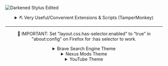 ![Darkened Stylus Edited](https://user-images.githubusercontent.com/78914154/191014782-882e8712-0aa4-441a-b7e4-cbb73d9e5fe6.png)

<details>
  <summary align="center">⛏ Very Useful/Convenient Extensions & Scripts (TamperMonkey)</summary>
  <br>

### Extensions
**[Firefox Color](https://addons.mozilla.org/en-US/firefox/addon/firefox-color/)** | Build, save and share beautiful Firefox themes.  
**[Canvas Blocker](https://addons.mozilla.org/en-US/firefox/addon/canvasblocker/)** | Alters some JS APIs to prevent fingerprinting.  
**[Bypass Paywalls Clean](https://addons.mozilla.org/en-US/firefox/addon/bypass-paywalls-clean/)** | Bypass Paywalls of (custom) news sites.  
**[DownThemAll!](https://addons.mozilla.org/en-US/firefox/addon/downthemall/)** | The Mass Downloader for your browser; this does a lot more than I thought.  
**[Enhancer for YouTube](https://addons.mozilla.org/en-US/firefox/addon/enhancer-for-youtube/)** | Take control of YouTube and boost your user experience! Bye Bye ads.  
**[FastForward](https://addons.mozilla.org/en-US/firefox/addon/fastforwardteam/)** | Don't waste time with compliance. Use FastForward to skip annoying URL "shorteners".  
**[Vimium C - All by Keyboard](https://addons.mozilla.org/en-US/firefox/addon/vimium-c/)** | A keyboard shortcut tool for keyboard-based page navigation + more.  
**[Simple Translate](https://addons.mozilla.org/en-US/firefox/addon/simple-translate/)** | Quickly translate selected or typed text on web pages. Supports Google Translate and DeepL API.  
**[Skip Redirect](https://addons.mozilla.org/en-US/firefox/addon/skip-redirect/)** | This add-on tries to extract the final url from the intermediary url and goes there straight away if successful.  
**[New Window Setup](https://addons.mozilla.org/en-US/firefox/addon/new_window_setup/)** | New Window Setup allows you to setup where will Firefox create new windows - on which monitor and with what size.  
**[Gesturefy](https://addons.mozilla.org/en-US/firefox/addon/gesturefy/)** | Navigate, operate, and browse faster with mouse gestures! A customizable mouse gesture add-on with a variety of different commands.  
**[SponsorBlock - Skip Sponsorships on YouTube](https://addons.mozilla.org/en-US/firefox/addon/sponsorblock)**  | An community driven database to remove sponsors section and stuff from YouTube videos. (not to be confused with ads.)  
**[uBlock Origin](https://addons.mozilla.org/en-US/firefox/addon/ublock-origin/)** | Bypass Ads, link shortner, script blocker and much more | **[The Big Blocklist Collection](https://firebog.net/)** | **[Block Keywords](https://www.reddit.com/r/uBlockOrigin/comments/zwmasb/anyone_has_any_idea_how_to_block_keywords_on/)** | **[Hide Element That Contains A Certain Word](https://superuser.com/questions/1285891/ublock-hide-any-element-that-contains-text-with-a-given-word)** & **[Filter Syntax](https://github.com/gorhill/uBlock/wiki/Static-filter-syntax#style)**.  

### Scripts
**[Steam Bundle Sites Extension](https://greasyfork.org/en/scripts/32865-steam-bundle-sites-extension)** | A steam bundle sites' tool kits.  
**[Login reminder popup remover](https://greasyfork.org/en/scripts/395497-login-reminder-popup-remover)** | Removes the nagging login popups and banner.  
**[YouTube CPU Tamer by AnimationFrame](https://greasyfork.org/en/scripts/431573-youtube-cpu-tamer-by-animationframe)** | Reduce Browser's Energy Impact for playing YouTube Video.  
**[General URL Cleaner](https://greasyfork.org/en/scripts/395298-general-url-cleaner)**/**[Link Untracker](https://greasyfork.org/en/scripts/35605-link-untracker)** | Remove tracking elements from links, or you can use **[uBlock Origin](https://www.reddit.com/r/uBlockOrigin/comments/sxfxm8/trying_to_reduce_the_use_of_redundant_extensions/)** for this.  
**[Nexus No Wait](https://greasyfork.org/en/scripts/394039-nexus-no-wait)** | Download from Nexusmods.com without wait and redirect (support Manual/Vortex/MO2/NMM).  
**[Simple YouTube Age Restriction Bypass](https://greasyfork.org/en/scripts/423851-simple-youtube-age-restriction-bypass)** | Watch age restricted videos on YouTube without login and without age verification.  
**[Get Data from Steam / SteamDB](https://github.com/Sak32009/GetDLCInfoFromSteamDB/)** | Extracts all data needed to generate DLCs formats, depot.sha1 and appmanifest.acf for Steam games.  
**[Youtube-Recommended-Remover](https://github.com/misspent/Youtube-Recommended-Remover)** | Hover over a YouTube video's thumbnail with your mouse while holding down assigned key to remove it.  
**[Pagetual](https://greasyfork.org/en/scripts/438684-pagetual)** | Most powerful auto-pager script. Auto loading next paginated web pages and inserting into current page + supports thousands of sites.  
**[YouTube Web Tweaks](https://greasyfork.org/en/scripts/447802-youtube-web-tweaks)** | It speeds up YouTube by 50% by modified configs (including the removal of the annoying "Video paused. Continue watching?" popup).  
**[Netflix Marathon (Pausable)](https://greasyfork.org/en/scripts/420475-netflix-marathon-pausable)** | skips recaps, intros, credits, and ads, and clicks "next episode" prompts on Netflix, Amazon Prime Video, Hulu, HBO Max, Starz, Disney+, and Hotstar.  
**[Steam Currency Convert: Convert ARS to USD](https://greasyfork.org/en/scripts/444117-steam-currency-convert-convert-ars-to-usd)** | Very easy to modify yourself.  

### Others
~~**[Crunchyroll Skip Ads](https://greasyfork.org/en/scripts/398005-crunchyroll-skip-ads)**~~ | Skips ads on crunchyroll.  
**[Steam Bundle Sites Extension](https://greasyfork.org/en/scripts/32865-steam-bundle-sites-extension)** | A steam bundle sites' tool kits.  
**[AdNauseam](https://github.com/dhowe/AdNauseam)** | If what they say does work, then I'm sold **[Click me](https://youtu.be/jJsGxsF3CLc)**.  
**[Linkify Plus Plus](https://greasyfork.org/en/scripts/4255-linkify-plus-plus)** | Based on Linkify Plus. Turn plain text URLs into links.  
**[Pirated games on store pages](https://greasyfork.org/en/scripts/447044-pirated-games-on-store-pages)** | Adds links to pirated games on multiple stores.  
**[Anti-Cookies Consent](https://greasyfork.org/en/scripts/432050-anti-cookies-consent/code)** / **[I still don't care about cookies](https://chrome.google.com/webstore/detail/i-still-dont-care-about-c/edibdbjcniadpccecjdfdjjppcpchdlm/related)** | Removes cookie warnings/pop-ups.  

</details>

---
<p align="center">
📢 IMPORTANT: Set "layout.css.has-selector.enabled" to “true” in "about:config" on Firefox for :has selector to work.
<p>

<details>
  <summary align="center">Brave Search Engine Theme</summary>
  <br>

<h1 align="center">Preview</h1>

![Brave All Results](https://user-images.githubusercontent.com/78914154/201535126-5c99542c-4659-4fd7-96f6-ca3ab2288320.png)

<h1 align="center">📌 Information</h1>

### 📥 Installation
Set your appearance to "Dark" on YouTube  
Make sure you have the Stylus browser extension installed   
    - **[Chrome Webstore](https://chrome.google.com/webstore/detail/stylus/clngdbkpkpeebahjckkjfobafhncgmne)**  
    - **[Firefox Addons](https://addons.mozilla.org/en-US/firefox/addon/styl-us/)**  
After installing, head over to [this link](https://userstyles.world/style/7292/brave-styled) and click the "install" button. When it redirects you click "Install Stylus" button at the top left of that page.  
📢 **IMPORTANT**: Add/remove an "M" at the end of the "search.brave.co(m)" below each snippet section for the snippet to work/not  
📢 **IMPORTANT**: Enable Dark Mode in quick settings 


### ✅ Features
* ✔️ Optional More Results
* ❌ Can't change the colours of anything unless you know what you're looking for 
* ⭕ Work in progress, not perfect and more than likely never will be.
* ⛔ May not work properly for other browsers, nor will it work that well when signed out
* ⛔ Works in different ways depending on your resolution, I only have 1440p display.
* ⛔ I use the Brave Browser (V1.45.123 as of 12/11/2022)  

<details>
  <summary align="center">📜 Configurable & Extra's</summary>
  <br>

<h3 align="center">⌨ Variables</h3>

```css
:root {
    --Feedback-Right-Sidebar-Button: none;  /* none = off, flex = on */
    --Find-elsewhere-bar: none; /* none = off, flex = on */
    /* => More Results Amount <= */
    --Result-Tiles: 3; /* Default= 3 */
}
```

</details>


<h1 align="center", margin= "0">📷 More Screenshots</h1>

<h4 align="center">(Previews/screenshots may become out-of-date at some point)</h4>


<details>
  <summary align="center">🖥️ Different Displays Examples</summary>
  <br>

<h3 align="center">1080p Display</h3>

![Brave All Results (1080p Display)](https://user-images.githubusercontent.com/78914154/201535147-1c9e4273-d5eb-4ad8-b39d-d586bb4916d3.png)

<h3 align="center">1440p Display</h3>

![Brave All Results - More Results (1440p Display)](https://user-images.githubusercontent.com/78914154/201535151-a6d66ced-6ce0-424a-a224-cf6d9937e0ef.png)

</details>


<h3 align="center">More Results All Page (Optional)</h3>

![Brave All Results - More Results](https://user-images.githubusercontent.com/78914154/201535136-2a827800-0cb8-4c55-b954-ce6abc213ed3.png)

<h3 align="center">More News Results</h3>

![Brave News Results](https://user-images.githubusercontent.com/78914154/201535190-be184f67-53d4-48fa-8ccb-9d94d06f9f58.png)

| Videos Section | Images Section |
| :---------: | :---------: |
| <img width=475 src="https://user-images.githubusercontent.com/78914154/201535228-f7e21576-c955-4808-9efe-226300a5ce2c.png"></img>  | <img width=480 src="https://user-images.githubusercontent.com/78914154/201535182-b0879c2c-7abe-4009-b471-5219b3f93955.png"></img>  |


</details>


<details>
  <summary align="center">Nexus Mods Theme</summary>
  <br>

<h1 align="center">Preview</h1>

![Main Game Mod Page](https://user-images.githubusercontent.com/78914154/199609133-ad16ca07-1913-4629-b7fe-313a04b4ac15.png)

<h1 align="center">📌 Information</h1>

### 📥 Installation
Make sure you have the Stylus browser extension installed   
    - **[Chrome Webstore](https://chrome.google.com/webstore/detail/stylus/clngdbkpkpeebahjckkjfobafhncgmne)**  
    - **[Firefox Addons](https://addons.mozilla.org/en-US/firefox/addon/styl-us/)**  
After installing, head over to [this link](https://userstyles.world/style/6620/nexus-mods-darkened) and click the "install" button. 
When it redirects you click "Install Stylus" button at the top left of that page.  
    - Optional: **[Nexus no wait](https://greasyfork.org/en/scripts/394039-nexus-no-wait)** | You'll need TamperMonkey extension for this to work.  

### ✅ Features
* ✔️ Good ol' darkness
* ✔️ Optional Scrollbars
* ✔️ Optional Compact Mode
* ❌ Can't change the colours of particular stuff unless you know what you're looking for
* ⭕ Work in progress and "should" stay up-to-date
* 🌟 List > Tiles

<details>
  <summary align="center">📜 Configurable & Extra's</summary>
  <br>

<h3 align="center">⌛ Extra Information</h3>

- You can disable the whole "Compact" section to make Nexus look somewhat normal but with Darkened's colour scheme  
- Switch between the display modes -> Tiles & List on Nexus (Tiles is the best in my opinion)  

<h3 align="center">⌨ Variables</h3>

```css
:root {
    --Hot-Mods: flex;  /* none = off, flex = on | Example: https://www.nexusmods.com/skyrim */
    --Premium-Banner: none; /* none = off, flex = on | Example: https://www.nexusmods.com/eldenring */
    --Collection-banner: flex; /* none = off, flex = on | Example: https://www.nexusmods.com/skyrim */
    --Top-Searchbar-Icon: none;  /* none = off, flex = on */
    --footer-Main: none; /* none = off, grid = on | Stats, Support, etc */
    --footer-social: none; /* none = off, grid = on | Discord, Twitter, Facebook, etc */
    --footer-ToS: none; /* none = off, flex = on | Copyright acts, Terms of Service & Privacy Policy */
    --Wrapper: 1920px; /* Inherit = max-content?, Default: 1340px */
    --Tile-Description-Height: 180px;
    --Mod-Tiles: 4;
    --Mod-Tiles-Home-Page: 7; /* Change this when you're on display mode "List" NOT "Tiles" */
    --Filter-Order: none; /* none = off, inherit = on */
    --Filter-Show-Premium-Only: none; /* none = off, inherit = on */

    /* Normal NexusMods colour imo  */
    --theme-primary: #D98F40;
    --theme-primary-translucent: #da8e35d8;
    --theme-secondary: #b4762c;
    --theme-dark: #C87B28;
}
body.scheme-theme-ReskinBlue { /* Example: https://www.nexusmods.com/skyrim/mods/3863 */
    --theme-primary: #57a5cc;
    --theme-primary-translucent: #57a5ccd8;
    --theme-secondary: #4584a3;
    --theme-dark: #356983;
}
body.scheme-theme-Sepia { /* Example: https://www.nexusmods.com/darksouls3/mods/310 */
    --theme-primary: #a5704f;
    --theme-primary-translucent: #a5704fd8;
    --theme-secondary: #9a7d6b;
    --theme-dark: #604331;
}
```

<h3 align="center">Optional List & Tile version -> change the "--Mod-Tiles" to your liking </h3>

<div align="center">

https://user-images.githubusercontent.com/78914154/191626228-b5b0e9ec-dd0b-4763-a289-f3bf144dc870.mp4

</div>

</details>


<h1 align="center", margin= "0">📷 More Screenshots</h1>

<h4 align="center">(Previews/screenshots may become out-of-date at some point)</h4>

<h3 align="center">Main Page</h3>

![Main Page](https://user-images.githubusercontent.com/78914154/191014886-03e56aec-4291-40fa-8afd-c33daee1d757.png)

<h3 align="center">Main Game Home Page</h3>

![Main Game Home Page](https://user-images.githubusercontent.com/78914154/191014940-bcfc8697-d027-4436-9f24-5823cc89ade1.png)

<h3 align="center">Game Mods Page (Grid)</h3>

![Grid Game mods page](https://user-images.githubusercontent.com/78914154/192757905-672866e6-2af3-43be-a122-b790ced1d6bb.png)

<h3 align="center">Main Game Home Page Compact (Grid)</h3>

![Main Game Home Page Version 2](https://user-images.githubusercontent.com/78914154/192758014-bba9180a-bd5c-4d34-8f3f-78380106c631.png)

</details>



<details>
  <summary align="center">YouTube Theme</summary>
  <br>

<h1 align="center">Preview</h1>

![YouTube Home SS](https://user-images.githubusercontent.com/78914154/201341016-fbabb5ad-37e4-41e1-bf72-73319dbe03b1.png)

<h1 align="center">📌 Information</h1>

### 📥 Installation
Set your appearance to "Dark" on YouTube  
Make sure you have the Stylus browser extension installed   
    - **[Chrome Webstore](https://chrome.google.com/webstore/detail/stylus/clngdbkpkpeebahjckkjfobafhncgmne)**  
    - **[Firefox Addons](https://addons.mozilla.org/en-US/firefox/addon/styl-us/)**  
After installing, head over to [this link](https://userstyles.world/style/6817/youtube-mods-darkened) and click the "install" button. When it redirects you click "Install Stylus" button at the top left of that page.  
📢 **IMPORTANT**: Add/remove an "M" at the end of the "youtube.co(m)" below each snippet section for the snippet to work/not  
📢 **IMPORTANT**: Enable Dark Mode in appearance settings 

### 🔌 **You'll need TamperMonkey extension for the optional extension to work.**  
**Main**  
➪      Optional: **[SponsorBlock - Skip Sponsorships on YouTube](https://addons.mozilla.org/en-US/firefox/addon/sponsorblock)**  | An community driven database to remove sponsors section and stuff from YouTube videos. (not to be confused with ads.)  
➪      Optional: **[I'm not interested in this fucking YouTube video!](https://greasyfork.org/en/scripts/436380-i-m-not-interested-in-this-youtube-video)**  
➪      Optional: **[Simple YouTube Age Restriction Bypass](https://greasyfork.org/en/scripts/423851-simple-youtube-age-restriction-bypass)**  
➪      Optional: **[Youtube - Resume](https://greasyfork.org/en/scripts/40517-youtube-resume)**  
**Other**  
➪      Optional: **[Youtube - dismiss sign-in](https://greasyfork.org/en/scripts/412178-youtube-dismiss-sign-in)**  
➪      Optional: **[Login reminder popup remover](https://greasyfork.org/en/scripts/395497-login-reminder-popup-remover)**  
➪      Optional: **[YouTube Polymer Engine Fixes](https://greasyfork.org/en/scripts/405614-youtube-polymer-engine-fixes)**  
➪      Optional: **[YouTube - Proper Description](https://greasyfork.org/en/scripts/440613-youtube-proper-description)**  
➪      Optional: **[Return YouTube Dislike - Script](https://greasyfork.org/en/scripts/436115-return-youtube-dislike)** | **[Return YouTube Dislike - Extension](https://addons.mozilla.org/en-US/firefox/addon/return-youtube-dislikes/)**  
➪      Optional: **[Youtube Ad Cleaner(Include Non-Skippable Ads- works)](https://greasyfork.org/en/scripts/386925-youtube-ad-cleaner-include-non-skippable-ads-works)** or **[Auto Close YouTube Ads](https://greasyfork.org/en/scripts/9165-auto-close-youtube-ads)**  
➪      Optional: **[YouTube - Remove YouTube shorts and noise from main page](https://greasyfork.org/en/scripts/450047-youtube-remove-youtube-shorts-and-noise-from-main-page)**  
➪      Optional: **[Nova YouTube](https://greasyfork.org/en/scripts/433360-nova-youtube)** | Big boy version of **[Enhancer for YouTube™](https://chrome.google.com/webstore/detail/enhancer-for-youtube/ponfpcnoihfmfllpaingbgckeeldkhle?hl=en-US)**  
**Better Performance**  
➪ Optional: **[YouTube Web Tweaks](https://greasyfork.org/en/scripts/447802-youtube-web-tweaks)** | It speeds up YouTube by 50% by modified configs (including the removal of the Shorts button and the "Video paused. Continue watching?" popup).  
➪ Optional: **[YouTube CPU Tamer by AnimationFrame](https://greasyfork.org/en/scripts/431573-youtube-cpu-tamer-by-animationframe)** | Tested this whilst playing a game on my primary monitor and watching a video on my second monitor; it shockingly helped more than I thought it would. It's less choppy in most circumstances than it was with it off and makes it 20x more bearable. This, in conjunction with "YouTube Web Tweaks", makes the overall experience of YouTube better imo. Things load quicker, and it overall feels sharper.  


### ✅ Features
* ✔️ Optional More Results
* ✔️ Optional Compact Comments
* ❌ Can't change the colours of certain stuff unless you know what you're looking for
* ❌ I can't change the suggestion dropdown when you type in the search bar... With/without the privacy settings on  
* ⭕ Work in progress, not perfect and more than likely never will be.
* ⛔ May not work properly for other browsers, nor will it work that well when signed out
* ⛔ I use the Brave Browser (V1.44.105 as of 05/10/2022)  
* ➪ ⛔ I have YouTube Premium, so I have no idea what it would look like without YouTube Premium.  

<details>
  <summary align="center">📜 Configurable & Extra's</summary>
  <br>

<h3 align="center">⌛ Extra Information</h3>

- You can disable the other 2 sections to make the results and comment section look "normal"  
- I have YouTube Premium, so I have no idea what it would look like without YouTube Premium.

<h3 align="center">⌨ Variables</h3>

```css
:root {
    --background-primary: #212121;
    --background-secondary: #090909;
    --background-tertiary: #121212;
    --background-hover: #202020;
    --background-video-renderer: #101010;
    --background-comment-renderer: rgba(28, 28, 28, 1);
	  --background-title: #151515;
    --background-description: #181818;
   	--title-text: #ccc;
    --server-radius: 0px;
    --avatar-radius: 0px;
    /* => Optional Tweaks <= */
    --header-Chip-bar: flex; /* none = OFF | flex = ON | Home Page */
    --Sidebar-Buy-Download-Advertisement: none; /* none = OFF | block = ON | Watching a Video Sidebar on right side */
    --YouTube-Title-Hash-Tag: none; /* none = OFF | block = ON */
    --Donation-Containers: none; /* none = OFF | block = ON | Watching a Video Sidebar on right side */
    --Only-Recommended-on-Homepage: none; /* none = OFF | flex = ON */
    --Action-Bar-Names-Save-Share-Etc: inline-block; /* none = OFF | inline-flex = ON */
    --Info-Card: none; /* none = OFF | flex = ON */
    /* Sidebar */
    --entry-shorts: none; /* none = OFF | flex = ON */
    --Home-Explore-Section-Sidebar: flex; /* none = OFF | flex = ON */
    --Originals-Sidebar-Tab: flex; /* none = OFF | flex = ON */
    --YouTube-Music-Sidebar-Tab: flex; /* none = OFF | flex = ON */
    --Whole-Explore-Section-Sidebar: block;  /* none = OFF | block = ON */
    --Whole-More-From-YouTube-Section: block; /* none = OFF | block = ON */
    --Useless-Service-Sidebar-Tabs: flex; /* none = OFF | flex = ON */
    --Sidebar-Credits-Footer: none; /* none = OFF | block = ON */
    /* Video Toolbar Buttons | none = OFF | inline-flex = ON */
    --Download-Button: inline-flex;
    --Thanks-Button: none;
    --Clip-Button: none;
    /* => Additions <= */
    --Subscription-Tab-Tiles-Width: 1704px; /* 2343px/2130px/1920px for 1440p & 1704px for 1080p | Default: 1278px/1284px; */
    --Comments: 2;
    /* => YouTube Search Result Tiles Amount <= */
    --Main-Results-Width: 100%; /* 1920px/2100px = Good | 100% = maximize space */
    --Result-Tiles: 4;
}
```

</details>


<h1 align="center", margin= "0">📷 More Screenshots</h1>

<h4 align="center">(Previews/screenshots may become out-of-date at some point)</h4>

<h3 align="center">YouTube Watching Video</h3>

![YouTube Watching Video SS  Version 2](https://user-images.githubusercontent.com/78914154/194672920-15681603-c9d2-413f-b300-2aa3e30af7c9.png)

<h3 align="center">Compact and More Results (Both Optional)</h3>

![GIF  Optional Compact and More Results](https://user-images.githubusercontent.com/78914154/194886541-2980fd74-b455-4be0-aa83-ec19108bc4af.gif)


| Compact Comments | More Subscription Tiles |
| :---------: | :---------: |
| <img width=475 src="https://user-images.githubusercontent.com/78914154/194765982-f6c71a41-5f22-480c-92f9-116ae64e4484.gif"></img>  | <img width=480 src="https://user-images.githubusercontent.com/78914154/194863165-3ffa4362-526b-4af3-b1c7-13b71c7b43a8.gif"></img>  |

</details>


